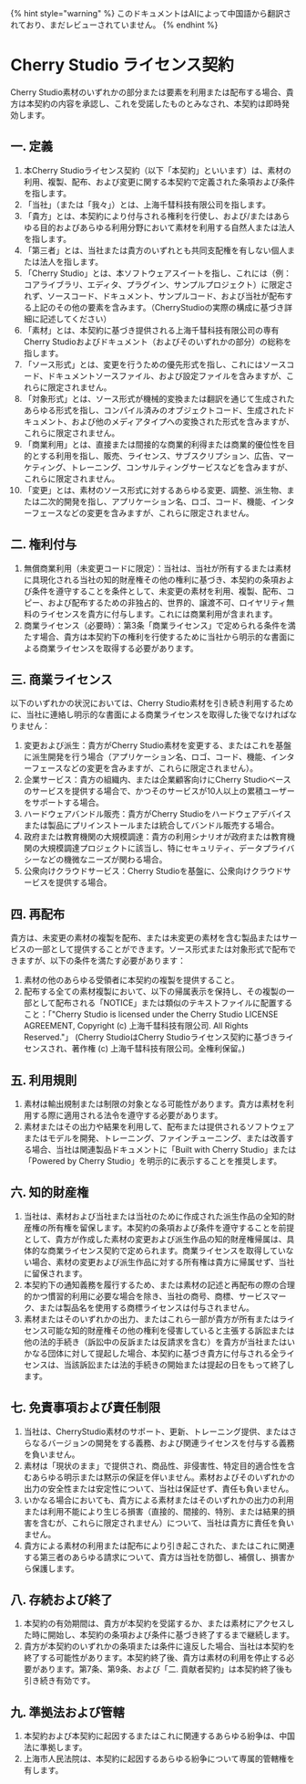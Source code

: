 
{% hint style="warning" %}
このドキュメントはAIによって中国語から翻訳されており、まだレビューされていません。
{% endhint %}

# Cherry Studio ライセンス契約

Cherry Studio素材のいずれかの部分または要素を利用または配布する場合、貴方は本契約の内容を承認し、これを受諾したものとみなされ、本契約は即時発効します。

## 一. 定義

1. 本Cherry Studioライセンス契約（以下「本契約」といいます）は、素材の利用、複製、配布、および変更に関する本契約で定義された条項および条件を指します。
2. 「当社」（または「我々」）とは、上海千彗科技有限公司を指します。
3. 「貴方」とは、本契約により付与される権利を行使し、および/またはあらゆる目的およびあらゆる利用分野において素材を利用する自然人または法人を指します。
4. 「第三者」とは、当社または貴方のいずれとも共同支配権を有しない個人または法人を指します。
5. 「Cherry Studio」とは、本ソフトウェアスイートを指し、これには（例：コアライブラリ、エディタ、プラグイン、サンプルプロジェクト）に限定されず、ソースコード、ドキュメント、サンプルコード、および当社が配布する上記のその他の要素を含みます。（CherryStudioの実際の構成に基づき詳細に記述してください）
6. 「素材」とは、本契約に基づき提供される上海千彗科技有限公司の専有Cherry Studioおよびドキュメント（およびそのいずれかの部分）の総称を指します。
7. 「ソース形式」とは、変更を行うための優先形式を指し、これにはソースコード、ドキュメントソースファイル、および設定ファイルを含みますが、これらに限定されません。
8. 「対象形式」とは、ソース形式が機械的変換または翻訳を通じて生成されたあらゆる形式を指し、コンパイル済みのオブジェクトコード、生成されたドキュメント、および他のメディアタイプへの変換された形式を含みますが、これらに限定されません。
9. 「商業利用」とは、直接または間接的な商業的利得または商業的優位性を目的とする利用を指し、販売、ライセンス、サブスクリプション、広告、マーケティング、トレーニング、コンサルティングサービスなどを含みますが、これらに限定されません。
10. 「変更」とは、素材のソース形式に対するあらゆる変更、調整、派生物、または二次的開発を指し、アプリケーション名、ロゴ、コード、機能、インターフェースなどの変更を含みますが、これらに限定されません。

## 二. 権利付与

1. 無償商業利用（未変更コードに限定）：当社は、当社が所有するまたは素材に具現化される当社の知的財産権その他の権利に基づき、本契約の条項および条件を遵守することを条件として、未変更の素材を利用、複製、配布、コピー、および配布するための非独占的、世界的、譲渡不可、ロイヤリティ無料のライセンスを貴方に付与します。これには商業利用が含まれます。
2. 商業ライセンス（必要時）：第3条「商業ライセンス」で定められる条件を満たす場合、貴方は本契約下の権利を行使するために当社から明示的な書面による商業ライセンスを取得する必要があります。

## 三. 商業ライセンス

以下のいずれかの状況においては、Cherry Studio素材を引き続き利用するために、当社に連絡し明示的な書面による商業ライセンスを取得した後でなければなりません：

1. 変更および派生：貴方がCherry Studio素材を変更する、またはこれを基盤に派生開発を行う場合（アプリケーション名、ロゴ、コード、機能、インターフェースなどの変更を含みますが、これらに限定されません）。
2. 企業サービス：貴方の組織内、または企業顧客向けにCherry Studioベースのサービスを提供する場合で、かつそのサービスが10人以上の累積ユーザーをサポートする場合。
3. ハードウェアバンドル販売：貴方がCherry Studioをハードウェアデバイスまたは製品にプリインストールまたは統合してバンドル販売する場合。
4. 政府または教育機関の大規模調達：貴方の利用シナリオが政府または教育機関の大規模調達プロジェクトに該当し、特にセキュリティ、データプライバシーなどの機微なニーズが関わる場合。
5. 公衆向けクラウドサービス：Cherry Studioを基盤に、公衆向けクラウドサービスを提供する場合。

## 四. 再配布

貴方は、未変更の素材の複製を配布、または未変更の素材を含む製品またはサービスの一部として提供することができます。ソース形式または対象形式で配布できますが、以下の条件を満たす必要があります：

1. 素材の他のあらゆる受領者に本契約の複製を提供すること。
2. 配布する全ての素材複製において、以下の帰属表示を保持し、その複製の一部として配布される「NOTICE」または類似のテキストファイルに配置すること：「"Cherry Studio is licensed under the Cherry Studio LICENSE AGREEMENT, Copyright (c) 上海千彗科技有限公司. All Rights Reserved."」 (Cherry StudioはCherry Studioライセンス契約に基づきライセンスされ、著作権 (c) 上海千彗科技有限公司。全権利保留。)

## 五. 利用規則

1. 素材は輸出規制または制限の対象となる可能性があります。貴方は素材を利用する際に適用される法令を遵守する必要があります。
2. 素材またはその出力や結果を利用して、配布または提供されるソフトウェアまたはモデルを開発、トレーニング、ファインチューニング、または改善する場合、当社は関連製品ドキュメントに「Built with Cherry Studio」または「Powered by Cherry Studio」を明示的に表示することを推奨します。

## 六. 知的財産権

1. 当社は、素材および当社または当社のために作成された派生作品の全知的財産権の所有権を留保します。本契約の条項および条件を遵守することを前提として、貴方が作成した素材の変更および派生作品の知的財産権帰属は、具体的な商業ライセンス契約で定められます。商業ライセンスを取得していない場合、素材の変更および派生作品に対する所有権は貴方に帰属せず、当社に留保されます。
2. 本契約下の通知義務を履行するため、または素材の記述と再配布の際の合理的かつ慣習的利用に必要な場合を除き、当社の商号、商標、サービスマーク、または製品名を使用する商標ライセンスは付与されません。
3. 素材またはそのいずれかの出力、またはこれら一部が貴方が所有またはライセンス可能な知的財産権その他の権利を侵害していると主張する訴訟または他の法的手続き（訴訟中の反訴または反請求を含む）を貴方が当社またはいかなる団体に対して提起した場合、本契約に基づき貴方に付与される全ライセンスは、当該訴訟または法的手続きの開始または提起の日をもって終了します。

## 七. 免責事項および責任制限

1. 当社は、CherryStudio素材のサポート、更新、トレーニング提供、またはさらなるバージョンの開発をする義務、および関連ライセンスを付与する義務を負いません。
2. 素材は「現状のまま」で提供され、商品性、非侵害性、特定目的適合性を含むあらゆる明示または黙示の保証を伴いません。素材およびそのいずれかの出力の安全性または安定性について、当社は保証せず、責任も負いません。
3. いかなる場合においても、貴方による素材またはそのいずれかの出力の利用または利用不能により生じる損害（直接的、間接的、特別、または結果的損害を含むが、これらに限定されません）について、当社は貴方に責任を負いません。
4. 貴方による素材の利用または配布により引き起こされた、またはこれに関連する第三者のあらゆる請求について、貴方は当社を防御し、補償し、損害から保護します。

## 八. 存続および終了

1. 本契約の有効期間は、貴方が本契約を受諾するか、または素材にアクセスした時に開始し、本契約の条項および条件に基づき終了するまで継続します。
2. 貴方が本契約のいずれかの条項または条件に違反した場合、当社は本契約を終了する可能性があります。本契約終了後、貴方は素材の利用を停止する必要があります。第7条、第9条、および「二. 貢献者契約」は本契約終了後も引き続き有効です。

## 九. 準拠法および管轄

1. 本契約および本契約に起因するまたはこれに関連するあらゆる紛争は、中国法に準拠します。
2. 上海市人民法院は、本契約に起因するあらゆる紛争について専属的管轄権を有します。